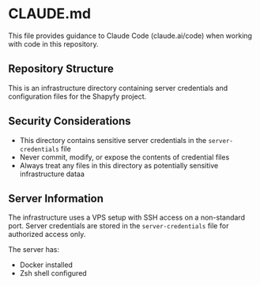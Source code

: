 # CLAUDE.md

This file provides guidance to Claude Code (claude.ai/code) when working with code in this repository.

## Repository Structure

This is an infrastructure directory containing server credentials and configuration files for the Shapyfy project.


## Security Considerations

- This directory contains sensitive server credentials in the `server-credentials` file
- Never commit, modify, or expose the contents of credential files
- Always treat any files in this directory as potentially sensitive infrastructure dataa

## Server Information

The infrastructure uses a VPS setup with SSH access on a non-standard port. Server credentials are stored in the `server-credentials` file for authorized access only.

The server has:
- Docker installed
- Zsh shell configured